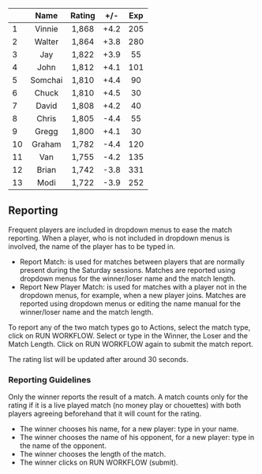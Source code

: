 | |Name|Rating|+/-|Exp|
|-|:--:|:----:|:-:|:-:|
|1|Vinnie|1,868|+4.2|205|
|2|Walter|1,864|+3.8|280|
|3|Jay|1,822|+3.9|55|
|4|John|1,812|+4.1|101|
|5|Somchai|1,810|+4.4|90|
|6|Chuck|1,810|+4.5|30|
|7|David|1,808|+4.2|40|
|8|Chris|1,805|-4.4|55|
|9|Gregg|1,800|+4.1|30|
|10|Graham|1,782|-4.4|120|
|11|Van|1,755|-4.2|135|
|12|Brian|1,742|-3.8|331|
|13|Modi|1,722|-3.9|252|

 

## Reporting

Frequent players are included in dropdown menus to ease the match reporting.
When a player, who is not included in dropdown menus is involved, the name of the player has to be typed in.

- Report Match:  is used for matches between players that are normally present during the Saturday sessions.
Matches are reported using dropdown menus for the winner/loser name and the match length.
- Report New Player Match:  is used for matches with a player not in the dropdown menus, for example, when a new player joins.
Matches are reported using dropdown menus or editing the name manual for the winner/loser name and the match length.

To report any of the two match types go to Actions, select the match type, click on RUN WORKFLOW.
Select or type in the Winner, the Loser and the Match Length.
Click on RUN WORKFLOW again to submit the match report.

The rating list will be updated after around 30 seconds.

### Reporting Guidelines

Only the winner reports the result of a match.
A match counts only for the rating if it is a live played match (no money play or chouettes)
with both players agreeing beforehand that it will count for the rating.

- The winner chooses his name, for a new player: type in your name.
- The winner chooses the name of his opponent, for a new player: type in the name of the opponent.
- The winner chooses the length of the match.
- The winner clicks on RUN WORKFLOW (submit).
